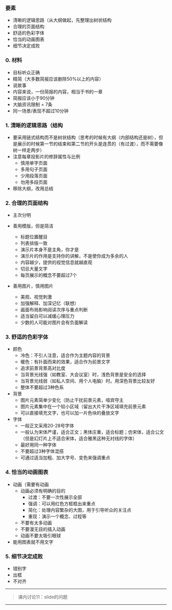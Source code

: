 ### 要素

- 清晰的逻辑思路（从大纲做起，先整理出树状结构
- 合理的页面结构
- 舒适的色彩字体
- 恰当的动画图表
- 细节决定成败

### 0. 材料

- 目标听众正确
- 精简（大多数简报应该删除50%以上的内容）
- 说故事
- 内容来说，一份简报的内容，相当于书的一章
- 简报应该小于90分钟
- 大脑资讯限制 = 7条
- 同一场景/表现不超过10分钟

### 1. 清晰的逻辑思路（结构

- 要采用链式结构而不是树状结构（思考的时候有大纲（内部结构还是树），但是展示的时候第一节的结束和第二节的开头是连贯的（有过渡），而不需要像树一样走两步）
- 注意每章投影片的修辞属性与比例
    - 慎用单字页面
    - 多用句子页面
    - 少用段落页面
    - 勿用多段页面
- 移除大纲，改用总结

### 2. 合理的页面结构

- 主次分明
- 善用模版，但是简洁
    - 标题位置醒目
    - 列表排版一致
    - 演示片本身不是主角，你才是
    - 演示片的作用是支持你的讲解，不是使你成为多余的人
    - 内容越少，提供的视觉信息就越直观
    - 切忌大量文字
    - 每页展示的概念不要超过7个

- 善用图片，慎用图片
    - 美观、视觉刺激
    - 加强解释、加深记忆（联想）
    - 画面布局影响阅读次序与重点判断
    - 适当留白可以减缓心理压力
    - 少数的人可能对图片会有负面解读

### 3. 舒适的色彩字体

- 颜色
    - 冷色：不引人注意，适合作为主题内容的背景
    - 暖色：有扑面而来的效果，适合作为前景文字
    - 追求前景背景高对比度
    - 当背景光线强（如教室、大会议室）时，浅色背景是安全的选择
    - 当背景光线弱（如私人空间、用个人电脑）时。用深色背景比较友好
    - 整体不要超过3种色系
- 背景
    - 图片元素简单少变化（防止干扰前景元素，喧宾夺主
    - 图片元素集中在一个较小区域（留出大片干净区域填充前景元素
    - 可以直接填充文字，也可以加一片色块的叠放文字
- 字体
    - 一般正文采用20-28号字体
    - 一般认为宋体严谨，适合正文；黑体庄重，适合标题；仿宋体，适合公文（但是幻灯片上不适合宋体，适合雅黑这种无衬线的字体）
    - 最好用同一种字体
    - 不要超过3种字体混搭
    - 可通过适当加粗、加大字号、变色来强调重点

### 4. 恰当的动画图表

- 动画（需要有动画
    - 动画必须有明确的目的
        - 过渡：不要一次性展示全部
        - 强调：可以用红色方框框出来重点
        - 简化：处理内容繁杂的大图，用于引导听众的关注点
        - 重现：演示一个概念、过程等
    - 不要有太多动画
    - 不要漫无目的插入动画
    - 动画不要太吸引眼球
- 能用图表就不用文字

### 5. 细节决定成败

- 错别字
- 出框
- 不对齐

----

> 课内讨论11：slide的问题

----

